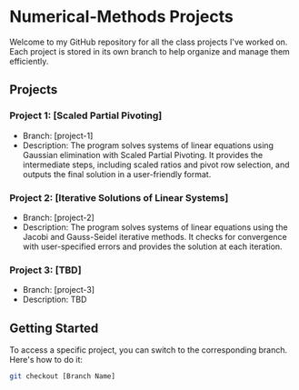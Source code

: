 # Numerical-Methods Projects

Welcome to my GitHub repository for all the class projects I've worked on. Each project is stored in its own branch to help organize and manage them efficiently.

## Projects

### Project 1: [Scaled Partial Pivoting]
- Branch: [project-1]
- Description: The program solves systems of linear equations using Gaussian elimination with Scaled Partial Pivoting. It provides the intermediate steps, including scaled ratios and pivot row selection, and outputs the final solution in a user-friendly format.

### Project 2: [Iterative Solutions of Linear Systems]
- Branch: [project-2]
- Description: The program solves systems of linear equations using the Jacobi and Gauss-Seidel iterative methods. It checks for convergence with user-specified errors and provides the solution at each iteration.

### Project 3: [TBD]
- Branch: [project-3]
- Description: TBD

## Getting Started

To access a specific project, you can switch to the corresponding branch. Here's how to do it:

```bash
git checkout [Branch Name]
